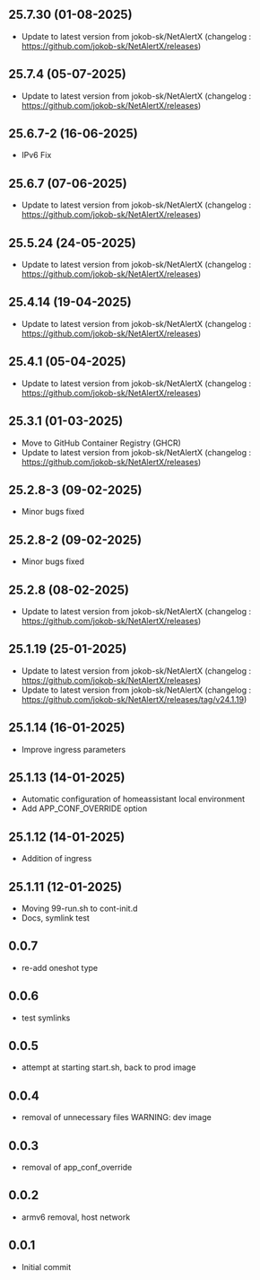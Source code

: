 
## 25.7.30 (01-08-2025)
- Update to latest version from jokob-sk/NetAlertX (changelog : https://github.com/jokob-sk/NetAlertX/releases)
## 25.7.4 (05-07-2025)

- Update to latest version from jokob-sk/NetAlertX (changelog : https://github.com/jokob-sk/NetAlertX/releases)

## 25.6.7-2 (16-06-2025)

- IPv6 Fix

## 25.6.7 (07-06-2025)

- Update to latest version from jokob-sk/NetAlertX (changelog : https://github.com/jokob-sk/NetAlertX/releases)

## 25.5.24 (24-05-2025)

- Update to latest version from jokob-sk/NetAlertX (changelog : https://github.com/jokob-sk/NetAlertX/releases)

## 25.4.14 (19-04-2025)

- Update to latest version from jokob-sk/NetAlertX (changelog : https://github.com/jokob-sk/NetAlertX/releases)

## 25.4.1 (05-04-2025)

- Update to latest version from jokob-sk/NetAlertX (changelog : https://github.com/jokob-sk/NetAlertX/releases)

## 25.3.1 (01-03-2025)

- Move to GitHub Container Registry (GHCR)
- Update to latest version from jokob-sk/NetAlertX (changelog : https://github.com/jokob-sk/NetAlertX/releases)

## 25.2.8-3 (09-02-2025)

- Minor bugs fixed

## 25.2.8-2 (09-02-2025)

- Minor bugs fixed

## 25.2.8 (08-02-2025)

- Update to latest version from jokob-sk/NetAlertX (changelog : https://github.com/jokob-sk/NetAlertX/releases)

## 25.1.19 (25-01-2025)

- Update to latest version from jokob-sk/NetAlertX (changelog : https://github.com/jokob-sk/NetAlertX/releases)
- Update to latest version from jokob-sk/NetAlertX (changelog : https://github.com/jokob-sk/NetAlertX/releases/tag/v24.1.19)

## 25.1.14 (16-01-2025)

- Improve ingress parameters

## 25.1.13 (14-01-2025)

- Automatic configuration of homeassistant local environment
- Add APP_CONF_OVERRIDE option

## 25.1.12 (14-01-2025)

- Addition of ingress

## 25.1.11 (12-01-2025)

- Moving 99-run.sh to cont-init.d
- Docs, symlink test

## 0.0.7

- re-add oneshot type

## 0.0.6

- test symlinks

## 0.0.5

- attempt at starting start.sh, back to prod image

## 0.0.4

- removal of unnecessary files WARNING: dev image

## 0.0.3

- removal of app_conf_override

## 0.0.2

- armv6 removal, host network

## 0.0.1

- Initial commit
